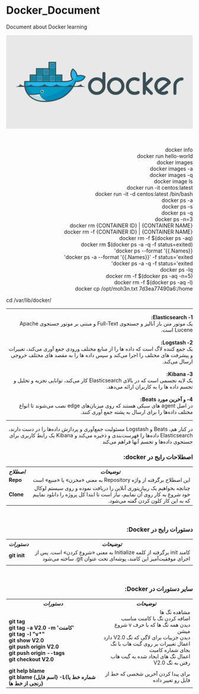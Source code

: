 # Docker_Document
Document about Docker learning
 
<p align="center">
 <img alt="Docker-Logo" src="image/docker.png">
</p>
</br>
<p dir=rtl>
  docker info </br>
  docker run hello-world </br>
  docker images </br>
 docker images -a </br>
 docker images -q </br>
 docker image ls </br>
 docker run -it centos:latest </br>
 docker run -it -d centos:latest /bin/bash </br>
 docker ps -a </br>
 docker ps -s </br>
docker ps -q </br>
docker ps -n=3 </br>
docker rm {CONTAINER ID} | {CONTAINER NAME} </br>
docker rm -f {CONTAINER ID} | {CONTAINER NAME} </br>
docker rm -f $(docker ps -aq) </br>
docker rm $(docker ps -a -q -f status=exited) </br>
docker ps --format '{{.Names}}' </br>
docker ps -a --format '{{.Names}}' -f status='exited' </br>
docker ps -a -q -f status='exited' </br>
docker ps -lq </br>
docker rm -f $(docker ps -aq -n=5) </br>
docker rm -f $(docker ps -aq -l) </br>
 docker cp /opt/moh3n.txt 7d3ea77490a6:/home </br>





 cd /var/lib/docker/ </br>
 
 
 
 
</p>
<hr>
<p dir=rtl>
<b>1- Elasticsearch:</b></br> یک موتور متن باز آنالیز و جستجوی Full-Text و مبتنی بر موتور جستجوی Apache Lucene است.
</br></br>
<b>2- Logstash:</b></br> یک جمع کننده لاگ است که داده ها را از منابع مختلف ورودی جمع آوری می‌کند، تغییرات و پیشرفت های مختلف را اجرا می‌کند و سپس داده ها را به مقصد های مختلف خروجی ارسال می‌کند.
</br></br>
<b>3- Kibana:</b></br> یک لایه تجسمی است که در بالای Elasticsearch کار می‌کند، توانایی تجزیه و تحلیل و تجسم داده ها را به کاربران ارائه می‌دهد. 
</br></br>
<b>4- و آخرین مورد Beats:</b></br> در اصل agent های سبکی هستند که روی میزبان‌های edge نصب می‌شوند تا انواع مختلف داده‌ها را برای ارسال به پشته جمع آوری کنند.
</br>
 </p><hr>
 <p dir=rtl>
در کنار هم، Beats و Logstash مسئولیت جمع‌آوری و پردازش داده‌ها را در دست دارند، Elasticsearch داده‌ها را فهرست‌بندی و ذخیره می‌کند و Kibana یک رابط کاربری برای جستجوی داده‌ها و تجسم آنها فراهم می‌کند
  </p>


<h3 dir=rtl>
  اصطلاحات رایج در docker:
</h3>

<table>
  <tr>
    <th><b><i>اصطلاح</i></b></th>
    <th><b><i>توضیحات</i></b></th>
  </tr>
  <tr>
    <td><b>Repo</b></td>
    <td dir=rtl>این اصطلاح برگرفته از واژه Repository به معنی «مخزن» یا «منبع» است</td>
  </tr>
  <tr>
    <td><b>Clone</b></td>
    <td dir=rtl> چنانچه بخواهیم یک ریپازیتوری آنلاین را دریافت نموده و روی سیستم لوکال خود شروع به کار روی آن نماییم، نیاز است تا ابتدا کل پروژه را دانلود نماییم که به این کار کلون کردن گفته می‌شود. </td>
  </tr>
</table>

</br>
<h3 dir=rtl>
  دستورات رایج در Docker:
</h3>

<table>
  <tr>
    <th><b><i>دستورات</i></b></th>
    <th><b><i>توضیحات</i></b></th>
  </tr>
  <tr>
    <td><b>git init</b></td>
    <td dir=rtl> کامند init برگرفته از کلمه Initialize به معنی «شروع کردن» است. پس از اجرای موفقیت‌آمیز این کامند،‌ پوشه‌ای تحت عنوان git. ساخته می‌شود </td>
  </tr>
  <tr>
    <td><b></b></td>
    <td dir=rtl>  </td>
  </tr>
  </table>

</br>
<h3 dir=rtl>
  سایر دستورات در Docker:
</h3>

<table>
  <tr>
    <th><b><i>دستورات</i></b></th>
    <th><b><i>توضیحات</i></b></th>
  </tr>
  <tr>
    <td></br><b>git tag</br>git tag -a V2.0 -m 'کامنت'</br>git tag -l "v*"</br>git show V2.0</br>git push origin V2.0</br>git push origin --tags</br>git checkout V2.0</b></br></td>
    <td dir=rtl>مشاهده تگ ها</br>اضافه کردن تگ با کامنت مناسب</br>دیدن همه تگ ها که با حرف v شروع میشن</br>دیدن جزییات برای لاگی که تگ V2.0 دارد</br>اعمال تغییرات بر روی گیت هاب با تگ بجای شماره کامیت</br>اعمال تگ های ایجاد شده به گیت هاب</br>رفتن به تگ V2.0</td>
  </tr>
  <tr>
    <td><b>git help blame</br>git blame {اسم فایل} -L{شماره خط یا رنجی از خط ها}</b></td>
    <td dir=rtl>برای پیدا کردن آخرین شخصی که خط از فایل رو تغییر داده</td>
  </tr>
  </table>
